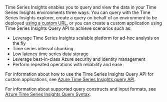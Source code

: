 Time Series Insights enables you to query and view the data in your Time Series Insights environments three ways. You can query with the Time Series Insights explorer, create a query on behalf of an environment to be deployed [using a custom URL](https://docs.microsoft.com/azure/time-series-insights/time-series-parameteried-urls), or you can create a custom application using Time Series Insights Query API to achieve scenarios such as:

- Leverage Time Series Insights scalable platform for ad-hoc analysis on the fly
- Time series interval chunking
- Low latency time series data storage
- Leverage best-in-class Azure security and identity management
- Perform repeated operations with reliability and ease

For information about how to use the Time Series Insights Query API for custom applications, see [Azure Time Series Insights query API](https://docs.microsoft.com/rest/api/time-series-insights/time-series-insights-reference-queryapi). 

For information about supported query constructs and input formats, see [Azure Time Series Insights Query Syntax](https://docs.microsoft.com/en-us/rest/api/time-series-insights/time-series-insights-reference-query-syntax).
